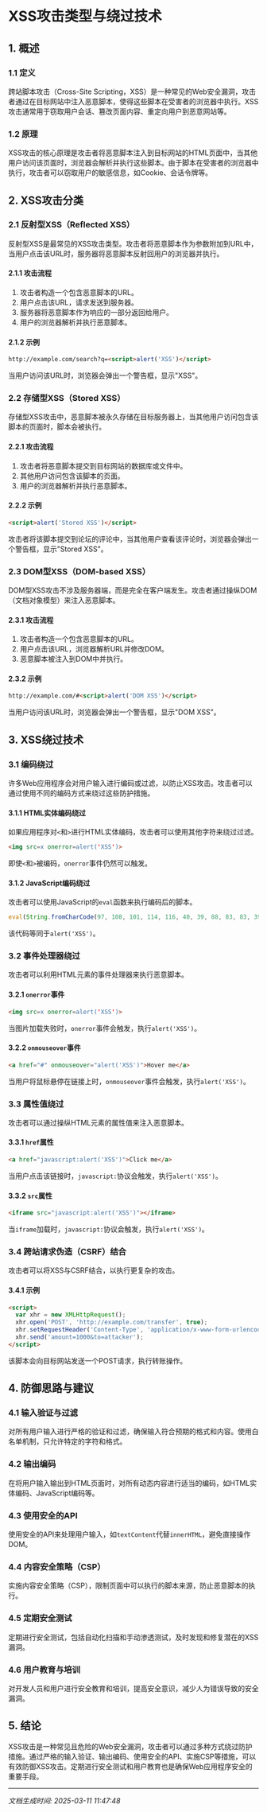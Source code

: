 # XSS攻击类型与绕过技术

## 1. 概述

### 1.1 定义
跨站脚本攻击（Cross-Site Scripting，XSS）是一种常见的Web安全漏洞，攻击者通过在目标网站中注入恶意脚本，使得这些脚本在受害者的浏览器中执行。XSS攻击通常用于窃取用户会话、篡改页面内容、重定向用户到恶意网站等。

### 1.2 原理
XSS攻击的核心原理是攻击者将恶意脚本注入到目标网站的HTML页面中，当其他用户访问该页面时，浏览器会解析并执行这些脚本。由于脚本在受害者的浏览器中执行，攻击者可以窃取用户的敏感信息，如Cookie、会话令牌等。

## 2. XSS攻击分类

### 2.1 反射型XSS（Reflected XSS）
反射型XSS是最常见的XSS攻击类型。攻击者将恶意脚本作为参数附加到URL中，当用户点击该URL时，服务器将恶意脚本反射回用户的浏览器并执行。

#### 2.1.1 攻击流程
1. 攻击者构造一个包含恶意脚本的URL。
2. 用户点击该URL，请求发送到服务器。
3. 服务器将恶意脚本作为响应的一部分返回给用户。
4. 用户的浏览器解析并执行恶意脚本。

#### 2.1.2 示例
```html
http://example.com/search?q=<script>alert('XSS')</script>
```
当用户访问该URL时，浏览器会弹出一个警告框，显示"XSS"。

### 2.2 存储型XSS（Stored XSS）
存储型XSS攻击中，恶意脚本被永久存储在目标服务器上，当其他用户访问包含该脚本的页面时，脚本会被执行。

#### 2.2.1 攻击流程
1. 攻击者将恶意脚本提交到目标网站的数据库或文件中。
2. 其他用户访问包含该脚本的页面。
3. 用户的浏览器解析并执行恶意脚本。

#### 2.2.2 示例
```html
<script>alert('Stored XSS')</script>
```
攻击者将该脚本提交到论坛的评论中，当其他用户查看该评论时，浏览器会弹出一个警告框，显示"Stored XSS"。

### 2.3 DOM型XSS（DOM-based XSS）
DOM型XSS攻击不涉及服务器端，而是完全在客户端发生。攻击者通过操纵DOM（文档对象模型）来注入恶意脚本。

#### 2.3.1 攻击流程
1. 攻击者构造一个包含恶意脚本的URL。
2. 用户点击该URL，浏览器解析URL并修改DOM。
3. 恶意脚本被注入到DOM中并执行。

#### 2.3.2 示例
```html
http://example.com/#<script>alert('DOM XSS')</script>
```
当用户访问该URL时，浏览器会弹出一个警告框，显示"DOM XSS"。

## 3. XSS绕过技术

### 3.1 编码绕过
许多Web应用程序会对用户输入进行编码或过滤，以防止XSS攻击。攻击者可以通过使用不同的编码方式来绕过这些防护措施。

#### 3.1.1 HTML实体编码绕过
如果应用程序对`<`和`>`进行HTML实体编码，攻击者可以使用其他字符来绕过过滤。

```html
<img src=x onerror=alert('XSS')>
```
即使`<`和`>`被编码，`onerror`事件仍然可以触发。

#### 3.1.2 JavaScript编码绕过
攻击者可以使用JavaScript的`eval`函数来执行编码后的脚本。

```javascript
eval(String.fromCharCode(97, 108, 101, 114, 116, 40, 39, 88, 83, 83, 39, 41));
```
该代码等同于`alert('XSS')`。

### 3.2 事件处理器绕过
攻击者可以利用HTML元素的事件处理器来执行恶意脚本。

#### 3.2.1 `onerror`事件
```html
<img src=x onerror=alert('XSS')>
```
当图片加载失败时，`onerror`事件会触发，执行`alert('XSS')`。

#### 3.2.2 `onmouseover`事件
```html
<a href="#" onmouseover="alert('XSS')">Hover me</a>
```
当用户将鼠标悬停在链接上时，`onmouseover`事件会触发，执行`alert('XSS')`。

### 3.3 属性值绕过
攻击者可以通过操纵HTML元素的属性值来注入恶意脚本。

#### 3.3.1 `href`属性
```html
<a href="javascript:alert('XSS')">Click me</a>
```
当用户点击该链接时，`javascript:`协议会触发，执行`alert('XSS')`。

#### 3.3.2 `src`属性
```html
<iframe src="javascript:alert('XSS')"></iframe>
```
当`iframe`加载时，`javascript:`协议会触发，执行`alert('XSS')`。

### 3.4 跨站请求伪造（CSRF）结合
攻击者可以将XSS与CSRF结合，以执行更复杂的攻击。

#### 3.4.1 示例
```html
<script>
  var xhr = new XMLHttpRequest();
  xhr.open('POST', 'http://example.com/transfer', true);
  xhr.setRequestHeader('Content-Type', 'application/x-www-form-urlencoded');
  xhr.send('amount=1000&to=attacker');
</script>
```
该脚本会向目标网站发送一个POST请求，执行转账操作。

## 4. 防御思路与建议

### 4.1 输入验证与过滤
对所有用户输入进行严格的验证和过滤，确保输入符合预期的格式和内容。使用白名单机制，只允许特定的字符和格式。

### 4.2 输出编码
在将用户输入输出到HTML页面时，对所有动态内容进行适当的编码，如HTML实体编码、JavaScript编码等。

### 4.3 使用安全的API
使用安全的API来处理用户输入，如`textContent`代替`innerHTML`，避免直接操作DOM。

### 4.4 内容安全策略（CSP）
实施内容安全策略（CSP），限制页面中可以执行的脚本来源，防止恶意脚本的执行。

### 4.5 定期安全测试
定期进行安全测试，包括自动化扫描和手动渗透测试，及时发现和修复潜在的XSS漏洞。

### 4.6 用户教育与培训
对开发人员和用户进行安全教育和培训，提高安全意识，减少人为错误导致的安全漏洞。

## 5. 结论
XSS攻击是一种常见且危险的Web安全漏洞，攻击者可以通过多种方式绕过防护措施。通过严格的输入验证、输出编码、使用安全的API、实施CSP等措施，可以有效防御XSS攻击。定期进行安全测试和用户教育也是确保Web应用程序安全的重要手段。

---

*文档生成时间: 2025-03-11 11:47:48*
